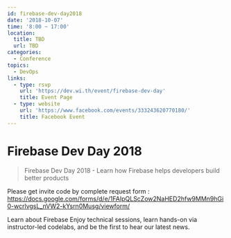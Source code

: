 ```yaml
---
id: firebase-dev-day2018
date: '2018-10-07'
time: '8:00 ~ 17:00'
location:
  title: TBD
  url: TBD
categories:
  - Conference
topics:
  - DevOps
links:
  - type: rsvp
    url: 'https://dev.wi.th/event/firebase-dev-day'
    title: Event Page
  - type: website
    url: 'https://www.facebook.com/events/333243620770180/'
    title: Facebook Event
---
```


# Firebase Dev Day 2018

> Firebase Dev Day 2018 - Learn how Firebase helps developers build better products

Please get invite code by complete request form : <https://docs.google.com/forms/d/e/1FAIpQLScZow2NaHED2hfw9MMn9hGi0-wcrlvgsL_nVW2-kYsrn0Musg/viewform/>

Learn about Firebase Enjoy technical sessions, learn hands-on via instructor-led codelabs, and be the first to hear our latest news.
